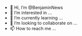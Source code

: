 - 👋 Hi, I’m @BenjaminNews
- 👀 I’m interested in ...
- 🌱 I’m currently learning ...
- 💞️ I’m looking to collaborate on ...
- 📫 How to reach me ...

<!---
BenjaminNews/BenjaminNews is a ✨ special ✨ repository because its `README.md` (this file) appears on your GitHub profile.
You can click the Preview link to take a look at your changes.
--->
